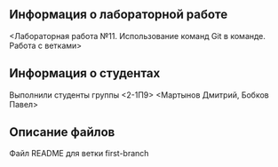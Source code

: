 ## Информация о лабораторной работе

<Лабораторная работа №11. Использование команд Git в команде. Работа с ветками>

## Информация о студентах

Выполнили студенты группы <2-1П9>
<Мартынов Дмитрий, Бобков Павел>

## Описание файлов

Файл README для ветки first-branch